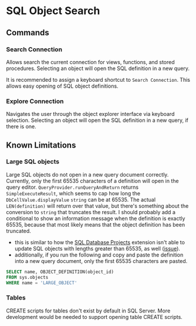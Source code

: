 # SQL Object Search

## Commands

### Search Connection

Allows search the current connection for views, functions, and stored procedures. Selecting an object will open the SQL definition in a new query.

It is recommended to assign a keyboard shortcut to `Search Connection`. This allows easy opening of SQL object definitions.

### Explore Connection

Navigates the user through the object explorer interface via keyboard selection. Selecting an object will open the SQL definition in a new query, if there is one.

## Known Limitations

### Large SQL objects

Large SQL objects do not open in a new query document correctly. Currently, only the first 65535 characters of a definition will open in the query editor. `QueryProvider.runQueryAndReturn` returns `SimpleExecuteResult`, which seems to cap how long the `DbCellValue.displayValue` `string` can be at 65535. The actual `LEN(definition)` will return over that value, but there's something about the conversion to `string` that truncates the result. I should probably add a conditional to show an information message when the definition is exactly 65535, because that most likely means that the object definition has been truncated.

- this is similar to how the [SQL Database Projects](https://aka.ms/azuredatastudio-sqlprojects) extension isn't able to update SQL objects with lengths greater than 65535, as well ([issue](https://github.com/microsoft/azuredatastudio/issues/22957#issue-1695029885)).
- additionally, if you run the following and copy and paste the definition into a new query document, only the first 65535 characters are pasted.
```sql
SELECT name, OBJECT_DEFINITION(object_id)
FROM sys.objects
WHERE name = 'LARGE_OBJECT'
```
    
### Tables

CREATE scripts for tables don't exist by default in SQL Server. More development would be needed to support opening table CREATE scripts.
